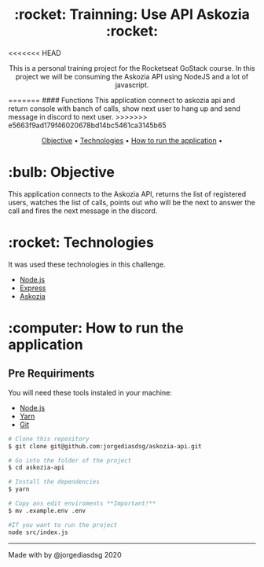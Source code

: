 <h1 align="center">:rocket: Trainning: Use API Askozia :rocket:</h1>

<<<<<<< HEAD
<p align="center">This is a personal training project for the Rocketseat GoStack course. In this project we will be consuming the Askozia API using NodeJS and a lot of javascript.</p>
=======
#### Functions
This application connect to askozia api and return console with banch of calls, show next user to hang up and send message in discord to next user.
>>>>>>> e5663f9ad179f46020678bd14bc5461ca3145b65

<p align="center">
 <a href="#objective">Objective</a> •
 <a href="#technologies">Technologies</a> •
 <a href="#how-to-run">How to run the application</a> •
</p>

<h1 id="objective">:bulb: Objective</h1>
</p>This application connects to the Askozia API, returns the list of registered users, watches the list of calls, points out who will be the next to answer the call and fires the next message in the discord.</p>

<h1 id="technologies">:rocket: Technologies</h1>

<p>It was used these technologies in this challenge.</p>

- [Node.js](https://nodejs.org/en/ "Node.js")
- [Express](http://expressjs.com/ "Express")
- [Askozia](https://en.wikipedia.org/wiki/AskoziaPBX "Askozia")

<h1 id="how-to-run">:computer: How to run the application</h1>

<h2>Pre Requiriments</h2>

<p>You will need these tools instaled in your machine:</p>

- [Node.js](https://nodejs.org/en/ "Node.js")
- [Yarn](https://yarnpkg.com/ "Yarn")
- [Git](https://git-scm.com/ "Git")

```bash
# Clone this repository
$ git clone git@github.com:jorgediasdsg/askozia-api.git

# Go into the folder of the project
$ cd askozia-api

# Install the dependencies
$ yarn

# Copy ans edit enviroments **Important!**
$ mv .example.env .env

#If you want to run the project
node src/index.js
```
<hr>

Made with by @jorgediasdsg 2020